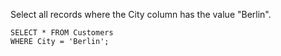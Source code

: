 Select all records where the City column has the value "Berlin".

    SELECT * FROM Customers
    WHERE City = 'Berlin';
